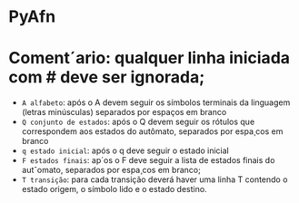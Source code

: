 # PyAfn
# Coment´ario: qualquer linha iniciada com # deve ser ignorada;
- `A alfabeto`: após o A devem seguir os símbolos terminais da linguagem (letras minúsculas) separados por
espaços em branco
- `Q conjunto de estados`: após o Q devem seguir os rótulos que correspondem aos estados do autômato,
separados por espa¸cos em branco
- `q estado inicial`: após o q deve seguir o estado inicial
- `F estados finais`: ap´os o F deve seguir a lista de estados finais do autˆomato, separados por espa¸cos em
branco;
- `T transição`: para cada transição deverá haver uma linha T contendo o estado origem, o símbolo lido e o
estado destino.


